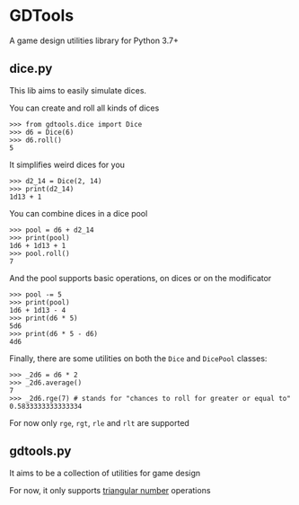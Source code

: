 # GDTools

A game design utilities library for Python 3.7+

## dice.py

This lib aims to easily simulate dices.

You can create and roll all kinds of dices

```
>>> from gdtools.dice import Dice
>>> d6 = Dice(6)
>>> d6.roll()
5   

```


It simplifies weird dices for you

```
>>> d2_14 = Dice(2, 14)
>>> print(d2_14)
1d13 + 1

```


You can combine dices in a dice pool

```
>>> pool = d6 + d2_14
>>> print(pool)
1d6 + 1d13 + 1
>>> pool.roll()
7

```


And the pool supports basic operations, on dices or on the modificator

```
>>> pool -= 5
>>> print(pool)
1d6 + 1d13 - 4
>>> print(d6 * 5)
5d6
>>> print(d6 * 5 - d6)
4d6
```



Finally, there are some utilities on both the `Dice` and `DicePool` classes:

```
>>> _2d6 = d6 * 2
>>> _2d6.average()
7
>>> _2d6.rge(7) # stands for "chances to roll for greater or equal to"
0.5833333333333334 

```

For now only `rge`, `rgt`, `rle` and `rlt` are supported

## gdtools.py

It aims to be a collection of utilities for game design

For now, it only supports [triangular number](https://simple.wikipedia.org/wiki/Triangular_number) operations
